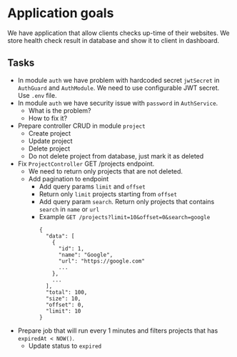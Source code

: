 # Application goals

We have application that allow clients checks up-time of their websites. 
We store health check result in database and show it to client in dashboard.

## Tasks 

- In module `auth` we have problem with hardcoded secret `jwtSecret` in `AuthGuard` and `AuthModule`. 
  We need to use configurable JWT secret. Use `.env` file.
- In module `auth` we have security issue with `password` in `AuthService`.
  - What is the problem?
  - How to fix it?
- Prepare controller CRUD in module `project`
  - Create project
  - Update project
  - Delete project
  - Do not delete project from database, just mark it as deleted
- Fix `ProjectController` GET /projects endpoint. 
  - We need to return only projects that are not deleted.
  - Add pagination to endpoint
    - Add query params `limit` and `offset`
    - Return only `limit` projects starting from `offset`
    - Add query param `search`. Return only projects that contains `search` in `name` or `url`
    - Example 
      `GET /projects?limit=10&offset=0&search=google`
      ```
      {
        "data": [
          {
            "id": 1,
            "name": "Google",
            "url": "https://google.com"
            ...
          },
          ...
        ],
        "total": 100,
        "size": 10,
        "offset": 0,
        "limit": 10
      }
      ```
- Prepare job that will run every 1 minutes and filters projects that has `expiredAt < NOW()`. 
  - Update status to `expired`
